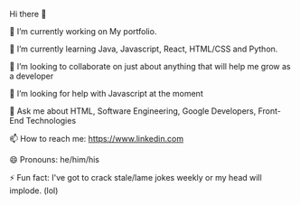 Hi there 👋

🔭 I’m currently working on My portfolio.

🌱 I’m currently learning Java, Javascript, React, HTML/CSS and Python.

👯 I’m looking to collaborate on just about anything that will help me grow as a developer

🤔 I’m looking for help with Javascript at the moment

💬 Ask me about HTML, Software Engineering, Google Developers, Front-End Technologies

📫 How to reach me: https://www.linkedin.com

😄 Pronouns: he/him/his

⚡ Fun fact: I've got to crack stale/lame jokes weekly or my head will implode. (lol)
